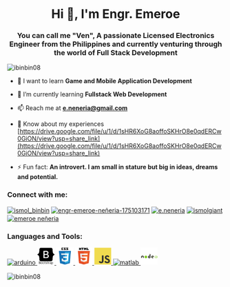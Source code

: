 <h1 align="center">Hi 👋, I'm Engr. Emeroe</h1>
<h3 align="center">You can call me "Ven", A passionate Licensed Electronics Engineer from the Philippines and currently venturing through the world of Full Stack Development</h3>

<p align="left"> <img src="https://komarev.com/ghpvc/?username=ibinbin08&label=Profile%20views&color=0e75b6&style=flat" alt="ibinbin08" /> </p>

- 🔭 I want to learn **Game and Mobile Application Development**

- 🌱 I’m currently learning **Fullstack Web Development**

- 📫 Reach me at **e.neneria@gmail.com**

- 📄 Know about my experiences [https://drive.google.com/file/u/1/d/1sHR6XoG8aoffoSKHrO8e0qdERCw0GiON/view?usp=share_link](https://drive.google.com/file/u/1/d/1sHR6XoG8aoffoSKHrO8e0qdERCw0GiON/view?usp=share_link)

- ⚡ Fun fact: **An introvert. I am small in stature but big in ideas, dreams and potential.**

<h3 align="left">Connect with me:</h3>
<p align="left">
<a href="https://twitter.com/ismol_binbin" target="blank"><img align="center" src="https://raw.githubusercontent.com/rahuldkjain/github-profile-readme-generator/master/src/images/icons/Social/twitter.svg" alt="ismol_binbin" height="30" width="40" /></a>
<a href="https://linkedin.com/in/engr-emeroe-neñeria-175103171" target="blank"><img align="center" src="https://raw.githubusercontent.com/rahuldkjain/github-profile-readme-generator/master/src/images/icons/Social/linked-in-alt.svg" alt="engr-emeroe-neñeria-175103171" height="30" width="40" /></a>
<a href="https://fb.com/e.neneria" target="blank"><img align="center" src="https://raw.githubusercontent.com/rahuldkjain/github-profile-readme-generator/master/src/images/icons/Social/facebook.svg" alt="e.neneria" height="30" width="40" /></a>
<a href="https://instagram.com/ismolgiant" target="blank"><img align="center" src="https://raw.githubusercontent.com/rahuldkjain/github-profile-readme-generator/master/src/images/icons/Social/instagram.svg" alt="ismolgiant" height="30" width="40" /></a>
<a href="https://www.youtube.com/c/emeroe neñeria" target="blank"><img align="center" src="https://raw.githubusercontent.com/rahuldkjain/github-profile-readme-generator/master/src/images/icons/Social/youtube.svg" alt="emeroe neñeria" height="30" width="40" /></a>
</p>

<h3 align="left">Languages and Tools:</h3>
<p align="left"> <a href="https://www.arduino.cc/" target="_blank" rel="noreferrer"> <img src="https://cdn.worldvectorlogo.com/logos/arduino-1.svg" alt="arduino" width="40" height="40"/> </a> <a href="https://getbootstrap.com" target="_blank" rel="noreferrer"> <img src="https://raw.githubusercontent.com/devicons/devicon/master/icons/bootstrap/bootstrap-plain-wordmark.svg" alt="bootstrap" width="40" height="40"/> </a> <a href="https://www.w3schools.com/css/" target="_blank" rel="noreferrer"> <img src="https://raw.githubusercontent.com/devicons/devicon/master/icons/css3/css3-original-wordmark.svg" alt="css3" width="40" height="40"/> </a> <a href="https://www.w3.org/html/" target="_blank" rel="noreferrer"> <img src="https://raw.githubusercontent.com/devicons/devicon/master/icons/html5/html5-original-wordmark.svg" alt="html5" width="40" height="40"/> </a> <a href="https://developer.mozilla.org/en-US/docs/Web/JavaScript" target="_blank" rel="noreferrer"> <img src="https://raw.githubusercontent.com/devicons/devicon/master/icons/javascript/javascript-original.svg" alt="javascript" width="40" height="40"/> </a> <a href="https://www.mathworks.com/" target="_blank" rel="noreferrer"> <img src="https://upload.wikimedia.org/wikipedia/commons/2/21/Matlab_Logo.png" alt="matlab" width="40" height="40"/> </a> <a href="https://nodejs.org" target="_blank" rel="noreferrer"> <img src="https://raw.githubusercontent.com/devicons/devicon/master/icons/nodejs/nodejs-original-wordmark.svg" alt="nodejs" width="40" height="40"/> </a> </p>

<p><img align="center" src="https://github-readme-stats.vercel.app/api/top-langs?username=ibinbin08&show_icons=true&locale=en&layout=compact" alt="ibinbin08" /></p>
